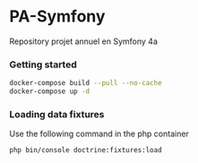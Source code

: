 # PA-Symfony
Repository projet annuel en Symfony 4a

### Getting started

```bash
docker-compose build --pull --no-cache
docker-compose up -d
```
### Loading data fixtures
Use the following command in the php container

```bash
php bin/console doctrine:fixtures:load
```


